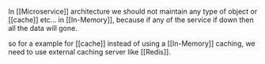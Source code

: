 In [[Microservice]] architecture we should not maintain any type of object or [[cache]] etc... in [[In-Memory]], because if any of the service if down then all the data will gone.

so for a example for [[cache]] instead of using a [[In-Memory]] caching, we need to use external caching server like [[Redis]].